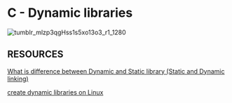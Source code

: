 # C - Dynamic libraries
 
![tumblr_mlzp3qgHss1s5xo13o3_r1_1280](https://github.com/hfakir/alx-low_level_programming/assets/114278488/c5794944-bc26-43fd-bf93-eb8a6c551872)
 
## RESOURCES
 
 [What is difference between Dynamic and Static library (Static and Dynamic linking)](https://www.youtube.com/watch?v=eW5he5uFBNM)

 [create dynamic libraries on Linux](https://www.google.com/#q=linux+create+dynamic+library)
